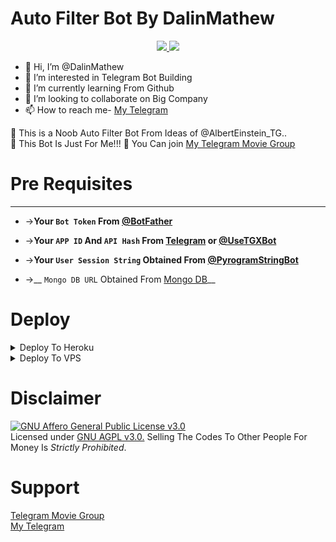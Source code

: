 # Auto Filter Bot By DalinMathew

<p align="center">
  <a href="https://github.com/DalinMathew/AutoFilterBot">
    <img src="https://img.shields.io/github/stars/DalinMathew/AutoFilterBot?style=social">

  </a>
  
  <a href="https://github.com/DalinMathew/AutoFilterBot">
    <img src="https://img.shields.io/github/forks/DalinMathew/AutoFilterBot?label=Fork&style=social">

  </a>  
</p>

- 👋 Hi, I’m @DalinMathew
- 👀 I’m interested in Telegram Bot Building
- 🌱 I’m currently learning From Github
- 💞️ I’m looking to collaborate on Big Company
- 📫 How to reach me- [My Telegram](https://t.me/null_fallaci)

🍒 This is a Noob Auto Filter Bot From Ideas of @AlbertEinstein_TG..<br>
🍒 This Bot Is Just For Me!!!
🍒 You Can join [My Telegram Movie Group](https://t.me/jointhisdiscussion)


# Pre Requisites 
------------------
* ->__Your `Bot Token` From [@BotFather](http://www.telegram.dog/BotFather)__

* ->__Your `APP ID` And `API Hash` From [Telegram](http://www.my.telegram.org) or [@UseTGXBot](http://www.telegram.dog/UseTGXBot)__

* ->__Your `User Session String` Obtained From [@PyrogramStringBot](http://www.telegram.dog/PyrogramStringBot)__

* ->__ `Mongo DB URL` Obtained From [Mongo DB](http://www.mongodb.com)__


# Deploy

<details><Summary>Deploy To Heroku</summary>
<p>
<br>
<a href="https://heroku.com/deploy?template=https://github.com/MrMadMaxYT/AutoFilterBot/tree/main">
  <img src="https://www.herokucdn.com/deploy/button.svg" alt="Deploy">
</a>
</p>
</details>


<details><summary>Deploy To VPS</summary>
<p>
<pre>
git clone https://github.com/DalinMathew/AutoFilterBot/tree/blob/main
cd AutoFilterBot
pip3 install -r requirements.txt
# Change The Vars Of bot/__init__.py File Accordingly
python3 -m bot
</pre>
</p>
</details>


# Disclaimer
[![GNU Affero General Public License v3.0](https://www.gnu.org/graphics/agplv3-155x51.png)](https://www.gnu.org/licenses/agpl-3.0.en.html#header)    
Licensed under [GNU AGPL v3.0.](https://github.com/DalinMathew/AutoFilterBot/blob/main/LICENSE)
Selling The Codes To Other People For Money Is *Strictly Prohibited*.


# Support
[Telegram Movie Group](https://t.me/jointhisdiscussion) <br>
[My Telegram](https://t.me/null_fallaci)
